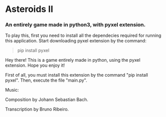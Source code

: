 # Asteroids II
### An entirely game made in python3, with pyxel extension.


To play this, first you need to install all the dependecies required for running this application.
Start downloading pyxel extension by the command:
>pip install pyxel



Hey there! This is a game entirely made in python, using the pyxel extension. Hope you enjoy it!

First of all, you must install this extension by the command "pip install pyxel".
Then, execute the file "main.py".


Music:

Composition by Johann Sebastian Bach.

Transcription by Bruno Ribeiro.
